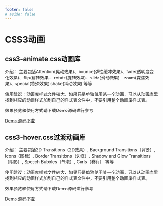 ```yaml
---
footer: false
# aside: false
---
```


# CSS3动画

## css3-animate.css动画库

介绍：
主要包括Attention(晃动效果)、bounce(弹性缓冲效果)、fade(透明度变化效果)、flip(翻转效果)、rotate(旋转效果)、slide(滑动效果)、zoom(变焦效果)、special(特殊效果) shake(抖动效果) 等等

使用建议：动画库样式文件较大，如果只是单独使用某一个动画，可以从动画库里找到相应的动画样式加到自己的样式表文件中，不要引用整个动画库样式表。

效果预览和使用方式请下载Demo源码进行参考

[Demo 源码下载](/pc-source-code/JQ/animate-css.rar)

<!-- -------------------------------------------------------------------------- -->



## css3-hover.css过渡动画库

介绍：
主要包括2D Transitions（2D效果）,  Background Transitions（背景）, Icons（图标）, Border Transitions（边框）, Shadow and Glow Transitions（阴影）, Speech Bubbles（气泡）, Curls（卷角） 等等

使用建议：动画库样式文件较大，如果只是单独使用某一个动画，可以从动画库里找到相应的动画样式加到自己的样式表文件中，不要引用整个动画库样式表。

效果预览和使用方式请下载Demo源码进行参考

[Demo 源码下载](/pc-source-code/JQ/hover-css.rar)

<!-- -------------------------------------------------------------------------- -->
